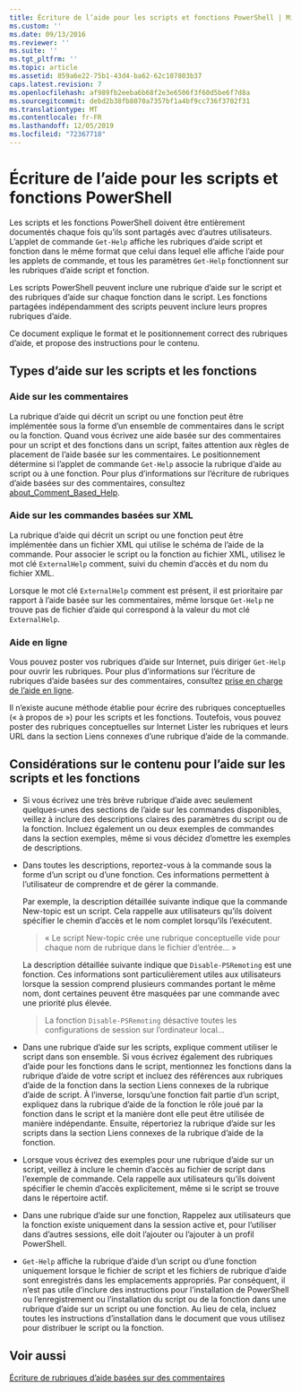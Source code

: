 ```yaml
---
title: Écriture de l’aide pour les scripts et fonctions PowerShell | Microsoft Docs
ms.custom: ''
ms.date: 09/13/2016
ms.reviewer: ''
ms.suite: ''
ms.tgt_pltfrm: ''
ms.topic: article
ms.assetid: 859a6e22-75b1-43d4-ba62-62c107803b37
caps.latest.revision: 7
ms.openlocfilehash: af989fb2eeba6b68f2e3e6506f3f60d5be6f7d8a
ms.sourcegitcommit: debd2b38fb8070a7357bf1a4bf9cc736f3702f31
ms.translationtype: MT
ms.contentlocale: fr-FR
ms.lasthandoff: 12/05/2019
ms.locfileid: "72367718"
---
```

# <a name="writing-help-for-powershell-scripts-and-functions"></a>Écriture de l’aide pour les scripts et fonctions PowerShell

Les scripts et les fonctions PowerShell doivent être entièrement documentés chaque fois qu’ils sont partagés avec d’autres utilisateurs.
L’applet de commande `Get-Help` affiche les rubriques d’aide script et fonction dans le même format que celui dans lequel elle affiche l’aide pour les applets de commande, et tous les paramètres `Get-Help` fonctionnent sur les rubriques d’aide script et fonction.

Les scripts PowerShell peuvent inclure une rubrique d’aide sur le script et des rubriques d’aide sur chaque fonction dans le script.
Les fonctions partagées indépendamment des scripts peuvent inclure leurs propres rubriques d’aide.

Ce document explique le format et le positionnement correct des rubriques d’aide, et propose des instructions pour le contenu.

## <a name="types-of-script-and-function-help"></a>Types d’aide sur les scripts et les fonctions

### <a name="comment-based-help"></a>Aide sur les commentaires
La rubrique d’aide qui décrit un script ou une fonction peut être implémentée sous la forme d’un ensemble de commentaires dans le script ou la fonction.
Quand vous écrivez une aide basée sur des commentaires pour un script et des fonctions dans un script, faites attention aux règles de placement de l’aide basée sur les commentaires.
Le positionnement détermine si l’applet de commande `Get-Help` associe la rubrique d’aide au script ou à une fonction.
Pour plus d’informations sur l’écriture de rubriques d’aide basées sur des commentaires, consultez [about_Comment_Based_Help](/powershell/module/microsoft.powershell.core/about/about_comment_based_help).

### <a name="xml-based-command-help"></a>Aide sur les commandes basées sur XML
La rubrique d’aide qui décrit un script ou une fonction peut être implémentée dans un fichier XML qui utilise le schéma de l’aide de la commande.
Pour associer le script ou la fonction au fichier XML, utilisez le mot clé `ExternalHelp` comment, suivi du chemin d’accès et du nom du fichier XML.

Lorsque le mot clé `ExternalHelp` comment est présent, il est prioritaire par rapport à l’aide basée sur les commentaires, même lorsque `Get-Help` ne trouve pas de fichier d’aide qui correspond à la valeur du mot clé `ExternalHelp`.

### <a name="online-help"></a>Aide en ligne
Vous pouvez poster vos rubriques d’aide sur Internet, puis diriger `Get-Help` pour ouvrir les rubriques.
Pour plus d’informations sur l’écriture de rubriques d’aide basées sur des commentaires, consultez [prise en charge de l’aide en ligne](../module/supporting-online-help.md).

Il n’existe aucune méthode établie pour écrire des rubriques conceptuelles (« à propos de ») pour les scripts et les fonctions.
Toutefois, vous pouvez poster des rubriques conceptuelles sur Internet Lister les rubriques et leurs URL dans la section Liens connexes d’une rubrique d’aide de la commande.

## <a name="content-considerations-for-script-and-function-help"></a>Considérations sur le contenu pour l’aide sur les scripts et les fonctions

- Si vous écrivez une très brève rubrique d’aide avec seulement quelques-unes des sections de l’aide sur les commandes disponibles, veillez à inclure des descriptions claires des paramètres du script ou de la fonction. Incluez également un ou deux exemples de commandes dans la section exemples, même si vous décidez d’omettre les exemples de descriptions.

- Dans toutes les descriptions, reportez-vous à la commande sous la forme d’un script ou d’une fonction. Ces informations permettent à l’utilisateur de comprendre et de gérer la commande.

  Par exemple, la description détaillée suivante indique que la commande New-topic est un script. Cela rappelle aux utilisateurs qu’ils doivent spécifier le chemin d’accès et le nom complet lorsqu’ils l’exécutent.

  > « Le script New-topic crée une rubrique conceptuelle vide pour chaque nom de rubrique dans le fichier d’entrée... »

  La description détaillée suivante indique que `Disable-PSRemoting` est une fonction. Ces informations sont particulièrement utiles aux utilisateurs lorsque la session comprend plusieurs commandes portant le même nom, dont certaines peuvent être masquées par une commande avec une priorité plus élevée.

  > La fonction `Disable-PSRemoting` désactive toutes les configurations de session sur l’ordinateur local...

- Dans une rubrique d’aide sur les scripts, explique comment utiliser le script dans son ensemble. Si vous écrivez également des rubriques d’aide pour les fonctions dans le script, mentionnez les fonctions dans la rubrique d’aide de votre script et incluez des références aux rubriques d’aide de la fonction dans la section Liens connexes de la rubrique d’aide de script. À l’inverse, lorsqu’une fonction fait partie d’un script, expliquez dans la rubrique d’aide de la fonction le rôle joué par la fonction dans le script et la manière dont elle peut être utilisée de manière indépendante. Ensuite, répertoriez la rubrique d’aide sur les scripts dans la section Liens connexes de la rubrique d’aide de la fonction.

- Lorsque vous écrivez des exemples pour une rubrique d’aide sur un script, veillez à inclure le chemin d’accès au fichier de script dans l’exemple de commande. Cela rappelle aux utilisateurs qu’ils doivent spécifier le chemin d’accès explicitement, même si le script se trouve dans le répertoire actif.

- Dans une rubrique d’aide sur une fonction, Rappelez aux utilisateurs que la fonction existe uniquement dans la session active et, pour l’utiliser dans d’autres sessions, elle doit l’ajouter ou l’ajouter à un profil PowerShell.

- `Get-Help` affiche la rubrique d’aide d’un script ou d’une fonction uniquement lorsque le fichier de script et les fichiers de rubrique d’aide sont enregistrés dans les emplacements appropriés. Par conséquent, il n’est pas utile d’inclure des instructions pour l’installation de PowerShell ou l’enregistrement ou l’installation du script ou de la fonction dans une rubrique d’aide sur un script ou une fonction. Au lieu de cela, incluez toutes les instructions d’installation dans le document que vous utilisez pour distribuer le script ou la fonction.

## <a name="see-also"></a>Voir aussi

[Écriture de rubriques d’aide basées sur des commentaires](./writing-comment-based-help-topics.md)
